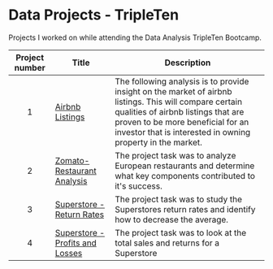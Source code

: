 # Data Projects - TripleTen
Projects I worked on while attending the Data Analysis TripleTen Bootcamp.


| Project number | Title | Description |
| :-----------: | ----------- |----------- |
| 1 | [Airbnb Listings](https://github.com/evanrorie32/Data_projects_TripleTen/blob/main/Airbnb%20Listings/README.md) | The following analysis is to provide insight on the market of airbnb listings. This will compare certain qualities of airbnb listings that are proven to be more beneficial for an investor that is interested in owning property in the market.  |
| 2 | [Zomato-Restaurant Analysis](https://github.com/evanrorie32/Data_projects_TripleTen/blob/main/Zomato%20-%20Restaurant%20Analysis/README.md) | The project task was to analyze European restaurants and determine what key components contributed to it's success. |
| 3 | [Superstore - Return Rates](https://github.com/evanrorie32/Data_projects_TripleTen/blob/main/Superstore%20-%20Return%20Rates/README.md) | The project task was to study the Superstores return rates and identify how to decrease the average. |
| 4 | [Superstore - Profits and Losses](https://github.com/evanrorie32/Data_projects_TripleTen/blob/main/Superstore%20-%20Profits%20and%20Losses/README.md) | The project task was to look at the total sales and returns for a Superstore |
